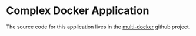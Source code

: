 # Complex Docker Application

The source code for this application lives in the [multi-docker](https://github.com/bandersdev/multi-docker) github project.
